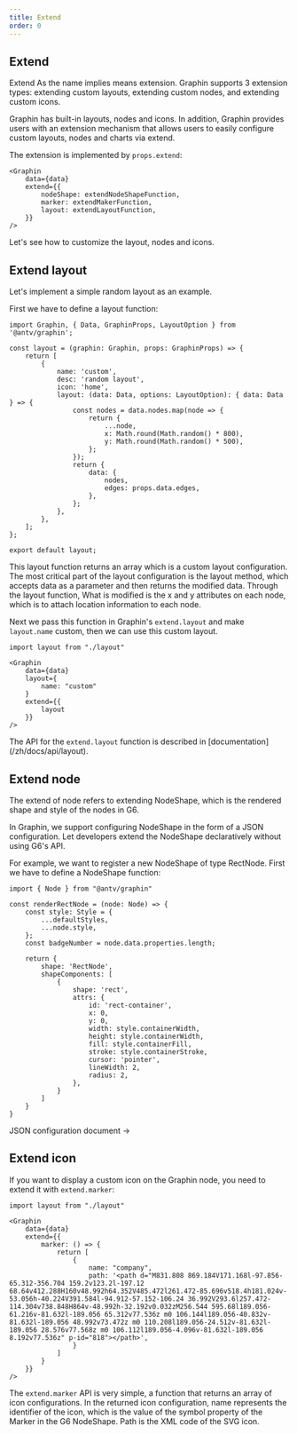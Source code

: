 ```yaml
---
title: Extend
order: 0
---
```


## Extend

Extend As the name implies means extension. Graphin supports 3 extension types: extending custom layouts, extending custom nodes, and extending custom icons.

Graphin has built-in layouts, nodes and icons. In addition, Graphin provides users with an extension mechanism that allows users to easily configure custom layouts, nodes and charts via extend.

The extension is implemented by `props.extend`:

```tsx
<Graphin
    data={data}
    extend={{
        nodeShape: extendNodeShapeFunction,
        marker: extendMakerFunction,
        layout: extendLayoutFunction,
    }}
/>
```

Let's see how to customize the layout, nodes and icons.

## Extend layout

Let's implement a simple random layout as an example.

First we have to define a layout function:

```tsx
import Graphin, { Data, GraphinProps, LayoutOption } from '@antv/graphin';

const layout = (graphin: Graphin, props: GraphinProps) => {
    return [
        {
            name: 'custom',
            desc: 'random layout',
            icon: 'home',
            layout: (data: Data, options: LayoutOption): { data: Data } => {
                const nodes = data.nodes.map(node => {
                    return {
                        ...node,
                        x: Math.round(Math.random() * 800),
                        y: Math.round(Math.random() * 500),
                    };
                });
                return {
                    data: {
                        nodes,
                        edges: props.data.edges,
                    },
                };
            },
        },
    ];
};

export default layout;
```

This layout function returns an array which is a custom layout configuration. The most critical part of the layout configuration is the layout method, which accepts data as a parameter and then returns the modified data. Through the layout function, What is modified is the x and y attributes on each node, which is to attach location information to each node.

Next we pass this function in Graphin's `extend.layout` and make `layout.name` custom, then we can use this custom layout.

```tsx
import layout from "./layout"

<Graphin
    data={data}
    layout={
        name: "custom"
    }
    extend={{
        layout
    }}
/>
```

The API for the `extend.layout` function is described in [documentation] (/zh/docs/api/layout).

## Extend node

The extend of node refers to extending NodeShape, which is the rendered shape and style of the nodes in G6.

In Graphin, we support configuring NodeShape in the form of a JSON configuration. Let developers extend the NodeShape declaratively without using G6's API.

For example, we want to register a new NodeShape of type RectNode. First we have to define a NodeShape function:

```tsx
import { Node } from "@antv/graphin"

const renderRectNode = (node: Node) => {
    const style: Style = {
        ...defaultStyles,
        ...node.style,
    };
    const badgeNumber = node.data.properties.length;

    return {
        shape: 'RectNode',
        shapeComponents: [
            {
                shape: 'rect',
                attrs: {
                    id: 'rect-container',
                    x: 0,
                    y: 0,
                    width: style.containerWidth,
                    height: style.containerWidth,
                    fill: style.containerFill,
                    stroke: style.containerStroke,
                    cursor: 'pointer',
                    lineWidth: 2,
                    radius: 2,
                },
            }
        ]
    }
}
```

JSON configuration document ->

## Extend icon


If you want to display a custom icon on the Graphin node, you need to extend it with `extend.marker`:

```tsx
import layout from "./layout"

<Graphin
    data={data}
    extend={{
        marker: () => {
            return [
                {
                    name: "company",
                    path: '<path d="M831.808 869.184V171.168l-97.856-65.312-356.704 159.2v123.2l-197.12 68.64v412.288H160v48.992h64.352V485.472l261.472-85.696v518.4h181.024v-53.056h-40.224V391.584l-94.912-57.152-106.24 36.992V293.6l257.472-114.304v738.848H864v-48.992h-32.192v0.032zM256.544 595.68l189.056-61.216v-81.632l-189.056 65.312v77.536z m0 106.144l189.056-40.832v-81.632l-189.056 48.992v73.472z m0 110.208l189.056-24.512v-81.632l-189.056 28.576v77.568z m0 106.112l189.056-4.096v-81.632l-189.056 8.192v77.536z" p-id="818"></path>',
                }
            ]
        }
    }}
/>
```

The `extend.marker` API is very simple, a function that returns an array of icon configurations. In the returned icon configuration, name represents the identifier of the icon, which is the value of the symbol property of the Marker in the G6 NodeShape. Path is the XML code of the SVG icon.

